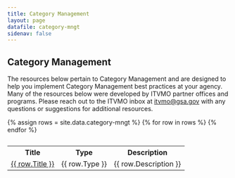 ```yaml
---
title: Category Management
layout: page
datafile: category-mngt
sidenav: false
---
```


<section class="grid-container clearfix padding-left-0 padding-right-1">
<h1 class="margin-top-0">Category Management</h1>
    <div class="grid-row">
        <p>The resources below pertain to Category Management and are designed to help you implement Category Management best practices at your agency. Many of the resources below were developed by ITVMO partner offices and programs. Please reach out to the ITVMO inbox at <a href="mailto:itvmo@gsa.gov">itvmo@gsa.gov</a> with any questions or suggestions for additional resources.</p>
    </div>
<div class="usa-table-container--scrollable">
<table class="usa-table">
  <caption></caption>
  {% assign rows = site.data.category-mngt %}
  <th class="row-color">Title</th>
  <th class="row-color">Type</th>
  <th class="row-color">Description</th>
    {% for row in rows %}
    <tr>
      <td><a href="{{  row.Link }}">{{  row.Title }}</a></td>
      <td>{{  row.Type }}</td>
      <td>{{  row.Description }}</td>
    </tr>
    {% endfor %}
  </table>
</div>
</section>
